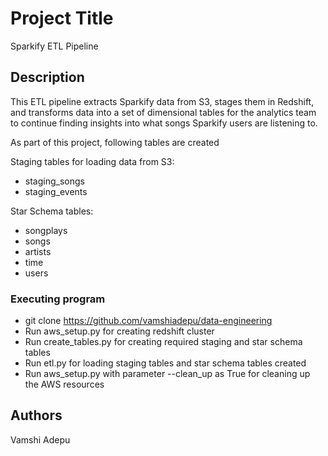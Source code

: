 # Project Title

Sparkify ETL Pipeline

## Description

This ETL pipeline extracts Sparkify data from S3, stages them in Redshift, and transforms data into a set of dimensional tables for the analytics team to continue finding insights into what songs Sparkify users are listening to.

As part of this project, following tables are created

Staging tables for loading data from S3:
* staging_songs
* staging_events

Star Schema tables:
* songplays
* songs 
* artists 
* time
* users


### Executing program

* git clone https://github.com/vamshiadepu/data-engineering
* Run aws_setup.py for creating redshift cluster  
* Run create_tables.py for creating required staging and star schema tables
* Run etl.py for loading staging tables and star schema tables created
* Run aws_setup.py with parameter --clean_up as True for cleaning up the AWS resources

## Authors
Vamshi Adepu


